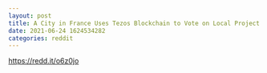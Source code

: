 ```yaml
--- 
layout: post 
title: A City in France Uses Tezos Blockchain to Vote on Local Project - Decrypt 
date: 2021-06-24 1624534282 
categories: reddit 
--- 
```

https://redd.it/o6z0jo